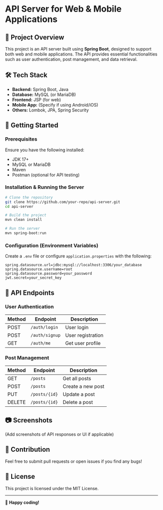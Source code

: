 # API Server for Web & Mobile Applications

## 📌 Project Overview
This project is an API server built using **Spring Boot**, designed to support both web and mobile applications. The API provides essential functionalities such as user authentication, post management, and data retrieval.

## 🛠 Tech Stack
- **Backend:** Spring Boot, Java
- **Database:** MySQL (or MariaDB)
- **Frontend:** JSP (for web)
- **Mobile App:** (Specify if using Android/iOS)
- **Others:** Lombok, JPA, Spring Security

## 🚀 Getting Started
### Prerequisites
Ensure you have the following installed:
- JDK 17+
- MySQL or MariaDB
- Maven
- Postman (optional for API testing)

### Installation & Running the Server
```bash
# Clone the repository
git clone https://github.com/your-repo/api-server.git
cd api-server

# Build the project
mvn clean install

# Run the server
mvn spring-boot:run
```

### Configuration (Environment Variables)
Create a `.env` file or configure `application.properties` with the following:
```properties
spring.datasource.url=jdbc:mysql://localhost:3306/your_database
spring.datasource.username=root
spring.datasource.password=your_password
jwt.secret=your_secret_key
```

## 📡 API Endpoints
### User Authentication
| Method | Endpoint        | Description         |
|--------|----------------|---------------------|
| POST   | `/auth/login`  | User login         |
| POST   | `/auth/signup` | User registration  |
| GET    | `/auth/me`     | Get user profile   |

### Post Management
| Method | Endpoint        | Description          |
|--------|----------------|----------------------|
| GET    | `/posts`       | Get all posts       |
| POST   | `/posts`       | Create a new post   |
| PUT    | `/posts/{id}`  | Update a post       |
| DELETE | `/posts/{id}`  | Delete a post       |

## 📷 Screenshots
(Add screenshots of API responses or UI if applicable)

## 🤝 Contribution
Feel free to submit pull requests or open issues if you find any bugs!

## 📜 License
This project is licensed under the MIT License.

---
🚀 **Happy coding!**

